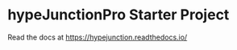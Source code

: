 hypeJunctionPro Starter Project
===============================

Read the docs at https://hypejunction.readthedocs.io/
